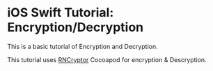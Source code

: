 # iOS Swift Tutorial: Encryption/Decryption 
 This is a basic tutorial of Encryption and Decryption.
 
This tutorial uses [RNCryptor](https://github.com/RNCryptor/RNCryptor) Cocoapod for encryption & Descryption.
